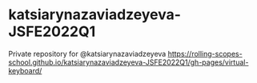 # katsiarynazaviadzeyeva-JSFE2022Q1
Private repository for @katsiarynazaviadzeyeva
https://rolling-scopes-school.github.io/katsiarynazaviadzeyeva-JSFE2022Q1/gh-pages/virtual-keyboard/

